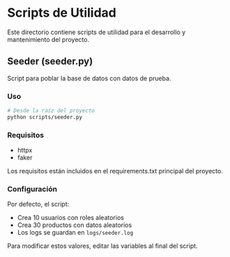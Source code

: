 # Scripts de Utilidad

Este directorio contiene scripts de utilidad para el desarrollo y mantenimiento del proyecto.

## Seeder (seeder.py)

Script para poblar la base de datos con datos de prueba.

### Uso

```bash
# Desde la raíz del proyecto
python scripts/seeder.py
```

### Requisitos
- httpx
- faker

Los requisitos están incluidos en el requirements.txt principal del proyecto.

### Configuración

Por defecto, el script:
- Crea 10 usuarios con roles aleatorios
- Crea 30 productos con datos aleatorios
- Los logs se guardan en `logs/seeder.log`

Para modificar estos valores, editar las variables al final del script.